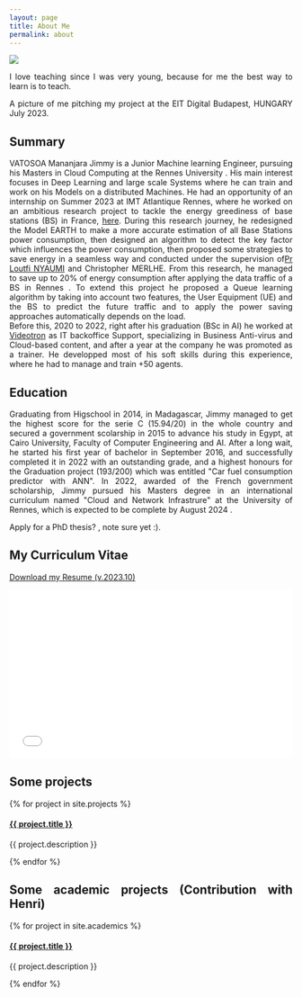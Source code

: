 ```yaml
---
layout: page
title: About Me
permalink: about
---
```


<div style="text-align: justify">

<img class="mx-auto !mb-0" src="{{site.baseurl}}/assets/img/nature.jpg">
<p class="!py-0 !mb-0 dark:text-slate-300">I love teaching since I was very young, because for me the best way to learn is to teach.</p>
<p class="text-gray-500 dark:text-slate-400 !py-0 !mt-0 !text-xs">A picture of me pitching my project at the EIT Digital Budapest, HUNGARY July 2023.</p>

<h2 class="dark:text-stone-200 mt-32">Summary</h2>
<p class="dark:text-stone-300">
VATOSOA Mananjara Jimmy is a Junior Machine learning Engineer, pursuing his Masters in Cloud Computing at the Rennes University . His main interest focuses in Deep Learning and large scale Systems where he can train and work on his Models on a distributed Machines. He had an opportunity of an internship on Summer 2023 at IMT Atlantique Rennes, where he worked on an ambitious research project to tackle the energy greediness of base stations (BS) in France, <a class="text-gray-500 dark:text-stone-300" href="https://github.com/Jimmy586/Cellular_Base_Stations_Power_Consumption_Analysis" target="_blank">here</a>. During this research journey, he redesigned the Model EARTH to make a more accurate estimation of all Base Stations power consumption, then designed an algorithm to detect the key factor which influences the power consumption, then proposed some strategies to save energy in a seamless way and conducted under the supervision of<a class="text-gray-500 dark:text-stone-300" href="https://www.imt-atlantique.fr/en/person/loutfi-nuaymi" target="_blank">Pr Loutfi NYAUMI</a>  and Christopher MERLHE. From this research, he managed to save up to 20% of energy consumption after applying the data traffic of a BS in Rennes . To extend this project he proposed a Queue learning algorithm by taking into account two features, the User Equipment (UE) and the BS to predict the future traffic and to apply the power saving approaches automatically depends on the load.

<br>
Before this, 2020 to 2022, right after his graduation (BSc in AI) he worked at <a class="text-gray-500 dark:text-stone-300" href="https://videotron.com/" target="_blank">Videotron</a> as IT backoffice Support, specializing in Business Anti-virus and Cloud-based content, and after a year at the company he was promoted as a trainer.
He developped most of his soft skills during this experience, where he had to manage and train +50 agents.
</p>

<h2 class="dark:text-stone-200">Education</h2>
<p class="dark:text-stone-300">
Graduating from Higschool in 2014, in Madagascar, Jimmy managed to get the highest score for the serie C (15.94/20) in the whole country and secured a government scolarship in 2015 to advance his study in Egypt, at Cairo University, Faculty of Computer Engineering and AI.
After a long wait, he started his first year of bachelor in September 2016, and successfully completed it in 2022 with an outstanding grade, and a highest honours for the Graduation project (193/200) which was entitled "Car fuel consumption predictor with ANN". 
In 2022, awarded of the French government scholarship, Jimmy pursued his Masters degree in an international curriculum named "Cloud and Network Infrastrure" at the University of Rennes, which is expected to be complete by August 2024   . <br>

Apply for a PhD thesis? , note sure yet :).
</p>

<h2 class="dark:text-stone-200">My Curriculum Vitae</h2>
 <p><a href="{{site.baseurl}}/assets/raw/RESUME.pdf" class="dark:text-stone-300" target="_blank">Download my Resume (v.2023.10)</a></p>
 <iframe
 src="{{site.baseurl}}/assets/js/viewer/viewer.html?file={{site.baseurl}}/assets/raw/RESUME.pdf"
 width="100%"
 height="300px"
 style="border: none;"></iframe>

<h2 class="dark:text-stone-200">Some projects</h2>
<div>
  {% for project in site.projects %}
    <div>
  <h4><a class="!mb-0" href="{{ project.link }}" class="dark:text-stone-300" target="_blank">{{ project.title }}</a></h4>
  <p class="text-md text-stone-500 dark:text-stone-300 !mt-0">{{ project.description }}</p>
    </div>
  {% endfor %}
</div>

<h2 class="dark:text-stone-200">Some academic projects (Contribution with Henri)</h2>
<div>
  {% for project in site.academics %}
    <div>
  <h4><a class="!mb-0" href="{{ project.link }}" class="dark:text-stone-300" target="_blank">{{ project.title }}</a></h4>
  <p class="text-md text-stone-500 dark:text-stone-300 !mt-0">{{ project.description }}</p>
    </div>
  {% endfor %}
</div>
</div>
